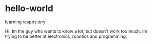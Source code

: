 # hello-world
learning respository

Hi. Im the guy who wants to know a lot, but doesn't work too much. Im trying to be better at electronics, robotics and programming.
